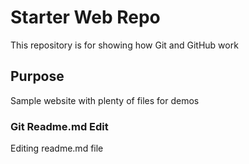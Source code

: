 # Starter Web Repo

This repository is for showing how Git and GitHub work

## Purpose

Sample website with plenty of files for demos

### Git Readme.md Edit

Editing readme.md file